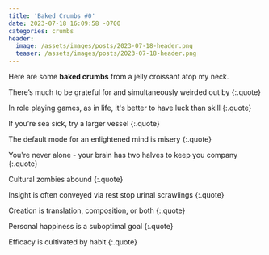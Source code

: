 ```yaml
---
title: 'Baked Crumbs #0'
date: 2023-07-18 16:09:58 -0700
categories: crumbs
header:
  image: /assets/images/posts/2023-07-18-header.png
  teaser: /assets/images/posts/2023-07-18-header.png
---
```


Here are some **baked crumbs** from a jelly croissant atop my neck.

There’s much to be grateful for and simultaneously weirded out by
{:.quote}

In role playing games, as in life, it's better to have luck than skill
{:.quote}

If you’re sea sick, try a larger vessel
{:.quote}

The default mode for an enlightened mind is misery
{:.quote}

You're never alone - your brain has two halves to keep you company
{:.quote}

Cultural zombies abound
{:.quote}

Insight is often conveyed via rest stop urinal scrawlings
{:.quote}

Creation is translation, composition, or both
{:.quote}

Personal happiness is a suboptimal goal
{:.quote}

Efficacy is cultivated by habit
{:.quote}
